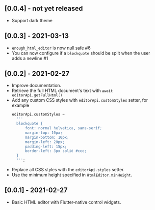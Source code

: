 ## [0.0.4] - not yet released
- Support dark theme

## [0.0.3] - 2021-03-13
- `enough_html_editor` is now [null safe](https://dart.dev/null-safety/tour) #6
- You can now configure if a `blockquote` should be split when the user adds a newline #1


## [0.0.2] - 2021-02-27

* Improve documentation.
* Retrieve the full HTML document's text with `await editorApi.getFullHtml()`
* Add any custom CSS styles with `editorApi.customStyles` setter, for example 
  ```dart
  editorApi.customStyles = 
    '''
    blockquote {
        font: normal helvetica, sans-serif;
        margin-top: 10px;
        margin-bottom: 10px;
        margin-left: 20px;
        padding-left: 15px;
        border-left: 3px solid #ccc;
    }
    ''';
  ```
* Replace all CSS styles with the `editorApi.styles` setter. 
* Use the minimum height specified in `HtmlEditor.minHeight`. 

## [0.0.1] - 2021-02-27

* Basic HTML editor with Flutter-native control widgets.
